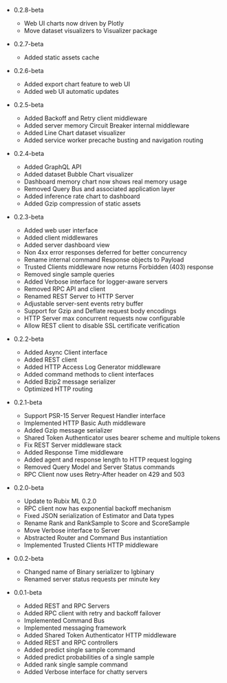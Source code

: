 - 0.2.8-beta
    - Web UI charts now driven by Plotly
    - Move dataset visualizers to Visualizer package

- 0.2.7-beta
    - Added static assets cache
    
- 0.2.6-beta
    - Added export chart feature to web UI
    - Added web UI automatic updates

- 0.2.5-beta
    - Added Backoff and Retry client middleware
    - Added server memory Circuit Breaker internal middleware
    - Added Line Chart dataset visualizer
    - Added service worker precache busting and navigation routing

- 0.2.4-beta
    - Added GraphQL API
    - Added dataset Bubble Chart visualizer
    - Dashboard memory chart now shows real memory usage
    - Removed Query Bus and associated application layer
    - Added inference rate chart to dashboard
    - Added Gzip compression of static assets

- 0.2.3-beta
    - Added web user interface
    - Added client middlewares
    - Added server dashboard view
    - Non 4xx error responses deferred for better concurrency
    - Rename internal command Response objects to Payload
    - Trusted Clients middleware now returns Forbidden (403) response
    - Removed single sample queries
    - Added Verbose interface for logger-aware servers
    - Removed RPC API and client
    - Renamed REST Server to HTTP Server
    - Adjustable server-sent events retry buffer
    - Support for Gzip and Deflate request body encodings
    - HTTP Server max concurrent requests now configurable
    - Allow REST client to disable SSL certificate verification

- 0.2.2-beta
    - Added Async Client interface
    - Added REST client
    - Added HTTP Access Log Generator middleware
    - Added command methods to client interfaces
    - Added Bzip2 message serializer
    - Optimized HTTP routing

- 0.2.1-beta
    - Support PSR-15 Server Request Handler interface
    - Implemented HTTP Basic Auth middleware
    - Added Gzip message serializer
    - Shared Token Authenticator uses bearer scheme and multiple tokens
    - Fix REST Server middleware stack
    - Added Response Time middleware
    - Added agent and response length to HTTP request logging
    - Removed Query Model and Server Status commands
    - RPC Client now uses Retry-After header on 429 and 503

- 0.2.0-beta
    - Update to Rubix ML 0.2.0
    - RPC client now has exponential backoff mechanism
    - Fixed JSON serialization of Estimator and Data types
    - Rename Rank and RankSample to Score and ScoreSample
    - Move Verbose interface to Server
    - Abstracted Router and Command Bus instantiation
    - Implemented Trusted Clients HTTP middleware

- 0.0.2-beta
    - Changed name of Binary serializer to Igbinary
    - Renamed server status requests per minute key

- 0.0.1-beta
    - Added REST and RPC Servers
    - Added RPC client with retry and backoff failover
    - Implemented Command Bus
    - Implemented messaging framework
    - Added Shared Token Authenticator HTTP middleware
    - Added REST and RPC controllers
    - Added predict single sample command
    - Added predict probabilities of a single sample
    - Added rank single sample command
    - Added Verbose interface for chatty servers
